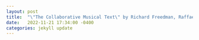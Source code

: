 ```yaml
---
layout: post
title:  "\"The Collaborative Musical Text\" by Richard Freedman, Raffaele Viglianti, and Adam Crandell"
date:   2022-11-21 17:34:00 -0400
categories: jekyll update
---
```


